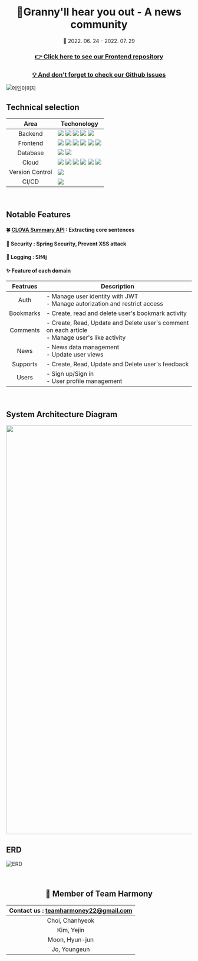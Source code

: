 <div align="center">

# 👵Granny'll hear you out - A news community
📆 2022. 06. 24 - 2022. 07. 29
###  [👉 Click here to see our Frontend repository](https://github.com/2022-Harmony/NewsCommunity-fFinal)
###  [💡  And don't forget to check our Github Issues](https://github.com/2022-Harmony/NewsCommunity-bFinal/issues)

</div>

![메인이미지](https://user-images.githubusercontent.com/96354426/181408749-d3f37f40-0ec8-49eb-9930-a83da810beda.png)

## Technical selection
|<div align="center"> Area </div>| <div align="center"> Techonology </div> |
  | :--- | :---- | 
|<div align="center"> Backend </div> | <img src="https://img.shields.io/badge/jdk-11-E85C33?style=for-the-badge&logo=Java&logoColor=white"> <img src="https://img.shields.io/badge/springboot-2.7.2-6DB33F?style=for-the-badge&logo=springboot&logoColor=white"> <img src="https://img.shields.io/badge/Spring Security-137CBD?style=for-the-badge&logo=Spring Security&logoColor=white"> <img src="https://img.shields.io/badge/gradle-7.4.1-02303A?style=for-the-badge&logo=gradle&logoColor=white"> <img src="https://img.shields.io/badge/-Swagger 2.9.2-%23Clojure?style=for-the-badge&logo=swagger&logoColor=white">| 
|<div align="center"> Frontend </div>| <img src="https://img.shields.io/badge/html5-E34F26?style=for-the-badge&logo=html5&logoColor=white"> <img src="https://img.shields.io/badge/css-1572B6?style=for-the-badge&logo=css3&logoColor=white"> <img src="https://img.shields.io/badge/javascript-F7DF1E?style=for-the-badge&logo=javascript&logoColor=black"> <img src="https://img.shields.io/badge/jquery-0769AD?style=for-the-badge&logo=jquery&logoColor=white">  <img src="https://img.shields.io/badge/bootstrap-7952B3?style=for-the-badge&logo=bootstrap&logoColor=white"> <img src="https://img.shields.io/badge/Bulma-00D1B2?style=for-the-badge&logo=Bulma&logoColor=white">|
| <div align="center"> Database </div> | <img src="https://img.shields.io/badge/mysql-8.0.28-4479A1?style=for-the-badge&logo=mysql&logoColor=white"> <img src="https://img.shields.io/badge/Spring Data JPA-7A1FA2?style=for-the-badge&logo=java&logoColor=white">  |
| <div align="center"> Cloud </div> | <img src="https://img.shields.io/badge/AWS-232F32?style=for-the-badge&logo=Amazon%20AWS&logoColor=white"/> <img src="https://img.shields.io/badge/Amazon S3-569A31?style=for-the-badge&logo=Amazon%20S3&logoColor=white"/> <img src="https://img.shields.io/badge/Amazon EC2-FF9900?style=for-the-badge&logo=Amazon%20EC2&logoColor=white"/> <img src="https://img.shields.io/badge/Amazon RDS-527FFF?style=for-the-badge&logo=Amazon%20RDS&logoColor=white"/>  <img src="https://img.shields.io/badge/Amazon Route53-FF9900?style=for-the-badge&logoColor=white"/> <img src="https://img.shields.io/badge/Amazon Cloudfront-F05032?style=for-the-badge&logoColor=white"/>|
| <div align="center"> Version Control </div> | <img src="https://img.shields.io/badge/Git-F05032?style=for-the-badge&logo=Git&logoColor=white"/>|
| <div align="center"> CI/CD </div> | <img src="https://img.shields.io/badge/GitHub Actions-2088FF?style=for-the-badge&logo=GitHub Actions&logoColor=white">|

<br>

##  Notable Features
#### 🍀 [CLOVA Summary API](https://api.ncloud-docs.com/docs/en/ai-naver-clovasummary) : Extracting core sentences
#### 🔑 Security : Spring Security, Prevent XSS attack
#### 📃 Logging : Slf4j
#### ✨ Feature of each domain
|<div align="center"> Featrues </div>| <div align="center"> Description </div> |
| :--- | :---- | 
|<div align="center"> Auth </div>| - Manage user identity with JWT </br> - Manage autorization and restrict access |
|<div align="center"> Bookmarks </div>|  - Create, read and delete user's bookmark activity</br>|
|<div align="center"> Comments </div>|  - Create, Read, Update and Delete user's comment on each article</br> - Manage user's like activity|
|<div align="center"> News </div>| - News data management</br> - Update user views |
|<div align="center"> Supports </div>| - Create, Read, Update and Delete user's feedback</br> |
|<div align="center"> Users </div>| - Sign up/Sign in</br> - User profile management</br> |

<br>

## System Architecture Diagram
<img width="1109" src="https://user-images.githubusercontent.com/96354426/181658659-b00b5e35-1f60-412c-bcae-7fda4518bb2d.png">

<br>

## ERD
![ERD](https://user-images.githubusercontent.com/96354426/181658487-2947bde3-6809-4a9b-9e25-b1467369ca15.png)

<div align="center">
<br>

## 🤘 Member of Team Harmony
| <div align="center"> Contact us : teamharmoney22@gmail.com </div>|
| :---------------------------------------- |
|<div align="center">Choi, Chanhyeok</div>|
|<div align="center">Kim, Yejin</div>| 
|<div align="center">Moon, Hyun-jun</div>| 
|<div align="center">Jo, Youngeun</div>| 

</div>
